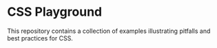 CSS Playground
==============

This repository contains a collection of examples illustrating pitfalls and best
practices for CSS.
